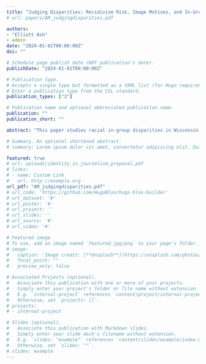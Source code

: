 ```yaml
---
title: "Judging Disparities: Recidivism Risk, Image Motives, and In-Group Bias on Wisconsin Criminal Courts"
# url: papers/AM_judgingdisparities.pdf

authors:
- "Elliott Ash"
- admin
date: "2024-01-01T00:00:00Z"
doi: ""

# Schedule page publish date (NOT publication's date).
publishDate: "2024-01-01T00:00:00Z"

# Publication type.
# Accepts a single type but formatted as a YAML list (for Hugo requirements).
# Enter a publication type from the CSL standard.
publication_types: ["3"]

# Publication name and optional abbreviated publication name.
publication: ""
publication_short: ""

abstract: "This paper studies racial in-group disparities in Wisconsin, which has one of the highest Black-to-White incarceration rates among all U.S. states. The analysis is motivated by a model in which a judge may want to incarcerate more due to three factors: (1) taste-based preferences about the defendant's group identity; (2) higher recidivism risk where the defendant is more likely to commit future crimes; and (3) image motives stemming from the defendant being in the same group as the judge. Further, a judge may have better information on recidivism risk due to two factors: (4) becoming more experienced, and (5) sharing the same group as the defendant. We take these ideas to new data on 1 million cases from Wisconsin criminal courts, 2005-2017. Looking at racial disparities between majority (White) and minority (Black) judges and defendants, we find no evidence for anti-out-group bias (1). Using a recidivism risk score that we construct using machine learning tools to predict reoffense, we find evidence that judges do tend to incarcerate defendants with a higher recidivism risk  (2). Consistent with judge experience leading to better information on defendant recidivism risk (4), we find that more experienced judges are more responsive in jailing defendants with a high recidivism risk score. Consistent with image motives (3), we find that when the minority group is responsible for most crimes, minority-group judges are harsher on their in-group. Finally, consistent with judges having better information on recidivism risk for same-group defendants (5), we find that judges are more responsive to the recidivism risk score for defendants from the same group when that group makes up a relatively small share of defendants."

# Summary. An optional shortened abstract.
# summary: Lorem ipsum dolor sit amet, consectetur adipiscing elit. Duis posuere tellus ac convallis placerat. Proin tincidunt magna sed ex sollicitudin condimentum.

featured: true
# url: uploads/identity_in_journalism_proposal.pdf
# links:
# - name: Custom Link
#   url: http://example.org
url_pdf: "AM_judgingdisparities.pdf"
# url_code: 'https://github.com/HugoBlox/hugo-blox-builder'
# url_dataset: '#'
# url_poster: '#'
# url_project: ''
# url_slides: ''
# url_source: '#'
# url_video: '#'

# Featured image
# To use, add an image named `featured.jpg/png` to your page's folder. 
# image:
#   caption: 'Image credit: [**Unsplash**](https://unsplash.com/photos/s9CC2SKySJM)'
#   focal_point: ""
#   preview_only: false

# Associated Projects (optional).
#   Associate this publication with one or more of your projects.
#   Simply enter your project's folder or file name without extension.
#   E.g. `internal-project` references `content/project/internal-project/index.md`.
#   Otherwise, set `projects: []`.
# projects:
# - internal-project

# Slides (optional).
#   Associate this publication with Markdown slides.
#   Simply enter your slide deck's filename without extension.
#   E.g. `slides: "example"` references `content/slides/example/index.md`.
#   Otherwise, set `slides: ""`.
# slides: example
---
```

